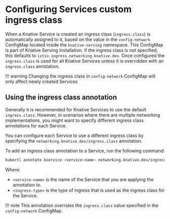 # Configuring Services custom ingress class

When a Knative Service is created an ingress class (`ingress.class`) is automatically assigned to it, based on the value in the `config-network` ConfigMap located inside the `knative-serving` namespace. This ConfigMap is part of Knative Serving installation. If the ingress class is not specified, this defaults to `istio.ingress.networking.knative.dev`. Once configured the `ingress.class` is used for all Knative Services unless it is overridden with an `ingress.class` annotation.

!!! warning
    Changing the ingress class in `config-network` ConfigMap will only affect newly created Services

## Using the ingress class annotation

Generally it is recommended for Knative Services to use the default `ingress.class`. However, in scenarios where there are multiple networking implementations, you might want to specify different ingress class annotations for each Service.

You can configure each Service to use a different ingress class by specifying the `networking.knative.dev/ingress.class` annotation.

To add an ingress class annotation to a Service, run the following command:
```bash
kubectl annotate kservice <service-name> networking.knative.dev/ingress.class=<ingress-type>
```
Where:

- `<service-name>` is the name of the Service that you are applying the annotation to.
- `<ingress-type>` is the type of ingress that is used as the ingress class for the Service.

!!! note
    This annotation overrides the `ingress.class` value specified in the `config-network` ConfigMap.
